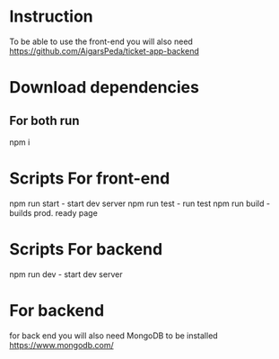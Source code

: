 # Instruction

To be able to use the front-end you will also need
https://github.com/AigarsPeda/ticket-app-backend

# Download dependencies

## For both run

npm i

# Scripts For front-end

npm run start - start dev server
npm run test - run test
npm run build - builds prod. ready page

# Scripts For backend

npm run dev - start dev server

# For backend

for back end you will also need MongoDB to be installed
https://www.mongodb.com/
